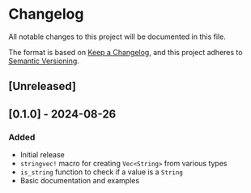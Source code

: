 # Changelog
All notable changes to this project will be documented in this file.

The format is based on [Keep a Changelog](https://keepachangelog.com/en/1.0.0/),
and this project adheres to [Semantic Versioning](https://semver.org/spec/v2.0.0.html).

## [Unreleased]

## [0.1.0] - 2024-08-26
### Added
- Initial release
- `stringvec!` macro for creating `Vec<String>` from various types
- `is_string` function to check if a value is a `String`
- Basic documentation and examples